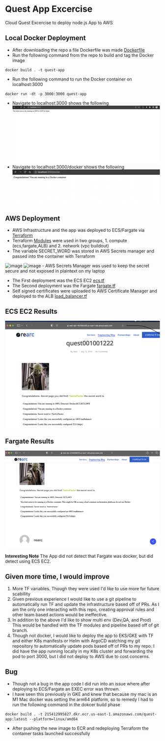 # Quest App Excercise
Cloud Quest Excercise to deploy node.js App to AWS

## Local Docker Deployment
- After downloading the repo a file Dockerfile was made [Dockerfile](Dockerfile)
- Run the following command  from the repo to build and tag the Docker image
```
docker build . -t quest-app
```
- Run the following command to run the Docker container on localhost:3000
```
docker run -dt -p 3000:3000 quest-app
```
- Navigate to localhost:3000 shows the following
![Local Docker](images/QuestDeployLocal.png)
- Navigate to localhost:3000/docker shows the following
![Local /docker](images/QuestDeployLocalDocker.png)

## AWS Deployment

- AWS Infrastructure and the app was deployed to ECS/Fargate via [Terraform](cloud-infrastructure/)
- Terraform [Modules](cloud-infrastructure/modules/infrastructure/modules/) were used in two groups, 1. compute (ecs,fargate,ALB) and 2. network (vpc buildout)
- The variable SECRET_WORD was stored in AWS Secrets manager and passed into the container with Terraform
<img width="643" alt="image" src="https://user-images.githubusercontent.com/9085847/197003813-8a748f6a-ee90-49e1-8849-09727f24cea3.png">
<img width="678" alt="image" src="https://user-images.githubusercontent.com/9085847/197003923-f6d446d1-87a9-4060-8957-89b10ddcddf4.png">
- AWS Secrets Manager was used to keep the secret secure and not exposed in plaintext on my laptop

- The First deployment was the ECS EC2 [ecs.tf](cloud-infrastructure/modules/infrastructure/modules/compute/ecs.tf)
- The Second deployment was the Fargate [fargate.tf](cloud-infrastructure/modules/infrastructure/modules/compute/fargate.tf)
- Self signed certificates were uploaded to AWS Certificate Manager and deployed to the ALB [load_balancer.tf](cloud-infrastructure/modules/infrastructure/modules/compute/load_balancer.tf)

## ECS EC2 Results
![ecs ec2](images/QuestDeployECSEC2.png)

## Fargate Results
![Fargate](images/QuestDeployFargate.png)

**Interesting Note** The App did not detect that Fargate was docker, but did detect using ECS EC2. 

## Given more time, I would improve
1. More TF variables. Though they were used I'd like to use more for future scabillity 
2. Given previous experience I would like to use a git pipeline to automatically run TF and update the infrastructure based off of PRs. As I am the only one interacting with this repo, creating approval rules and other team based actions would be ineffective.
3. In addition to the above I'd like to show multi env (Dev,QA, and Prod) This would be handled with the TF modules and pipeline based off of git branch.
4. Though not docker, I would like to deploy the app to EKS/GKE with TF and either K8s manifests or Helm with ArgoCD watching my git repository to automatically update pods based off of PRs to my repo. I did have the app running locally in my K8s cluster and forwarding the pod to port 3000, but I did not deploy to AWS due to cost concerns. 

## Bug
- Though not a bug in the app code I did run into an issue where after deploying to ECS/Fargate an EXEC error was thrown. 
- I have seen this previously in GKE and knew that because my mac is an M1 Mac docker was setting the arm64 platform, so to remedy I had to run the following command in the dokcer build phase

```
docker build . -t 215412995827.dkr.ecr.us-east-1.amazonaws.com/quest-app:latest --platform=linux/amd64
```
- After pushing the new image to ECR and redeploying Terraform the container tasks launched successfully



